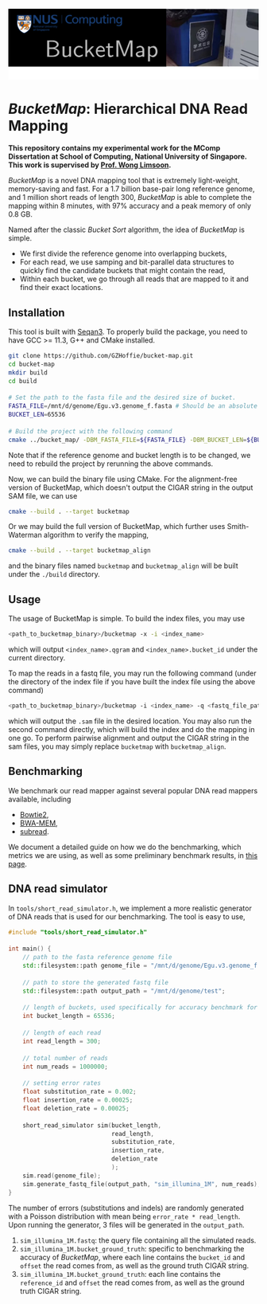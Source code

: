 <p align="center">
  <img src="./bucketmap-logo.png"/>
</p>

# *BucketMap*: Hierarchical DNA Read Mapping

**This repository contains my experimental work for the MComp Dissertation at School of Computing, National University of Singapore. This work is supervised by [Prof. Wong Limsoon](https://www.comp.nus.edu.sg/~wongls/).**

*BucketMap* is a novel DNA mapping tool that is extremely light-weight, memory-saving and fast. For a 1.7 billion base-pair long reference genome, and 1 million short reads of length 300, *BucketMap* is able to complete the mapping within 8 minutes, with 97% accuracy and a peak memory of only 0.8 GB.

Named after the classic *Bucket Sort* algorithm, the idea of *BucketMap* is simple.

- We first divide the reference genome into overlapping buckets,
- For each read, we use samping and bit-parallel data structures to quickly find the candidate buckets that might contain the read,
- Within each bucket, we go through all reads that are mapped to it and find their exact locations.

## Installation

This tool is built with [Seqan3](https://docs.seqan.de/seqan/3-master-user/index.html). To properly build the package, you need to have GCC >= 11.3, G++ and CMake installed.

```bash
git clone https://github.com/GZHoffie/bucket-map.git
cd bucket-map
mkdir build
cd build

# Set the path to the fasta file and the desired size of bucket.
FASTA_FILE=/mnt/d/genome/Egu.v3.genome_f.fasta # Should be an absolute path to the genome file.
BUCKET_LEN=65536

# Build the project with the following command
cmake ../bucket_map/ -DBM_FASTA_FILE=${FASTA_FILE} -DBM_BUCKET_LEN=${BUCKET_LEN}
```
Note that if the reference genome and bucket length is to be changed, we need to rebuild the project by rerunning the above commands.


Now, we can build the binary file using CMake. For the alignment-free version of BucketMap, which doesn't output the CIGAR string in the output SAM file, we can use

```bash
cmake --build . --target bucketmap
```

Or we may build the full version of BucketMap, which further uses Smith-Waterman algorithm to verify the mapping,

```bash
cmake --build . --target bucketmap_align
```

and the binary files named `bucketmap` and `bucketmap_align` will be built under the `./build` directory.

## Usage

The usage of BucketMap is simple. To build the index files, you may use

```bash
<path_to_bucketmap_binary>/bucketmap -x -i <index_name>
```

which will output `<index_name>.qgram` and `<index_name>.bucket_id` under the current directory.

To map the reads in a fastq file, you may run the following command (under the directory of the index file if you have built the index file using the above command)

```bash
<path_to_bucketmap_binary>/bucketmap -i <index_name> -q <fastq_file_path> -o <output_sam_file_path>
```

which will output the `.sam` file in the desired location. You may also run the second command directly, which will build the index and do the mapping in one go. To perform pairwise alignment and output the CIGAR string in the sam files, you may simply replace `bucketmap` with `bucketmap_align`.



## Benchmarking

We benchmark our read mapper against several popular DNA read mappers available, including

- [Bowtie2](https://bowtie-bio.sourceforge.net/bowtie2/manual.shtml), 
- [BWA-MEM](https://bio-bwa.sourceforge.net/), 
- [subread](https://github.com/ShiLab-Bioinformatics/subread).

We document a detailed guide on how we do the benchmarking, which metrics we are using, as well as some preliminary benchmark results, in [this page](./bucket_map/benchmark/README.md).

## DNA read simulator

In `tools/short_read_simulator.h`, we implement a more realistic generator of DNA reads that is used for our benchmarking. The tool is easy to use,

```C++
#include "tools/short_read_simulator.h"

int main() {
    // path to the fasta reference genome file
    std::filesystem::path genome_file = "/mnt/d/genome/Egu.v3.genome_f.fasta";

    // path to store the generated fastq file
    std::filesystem::path output_path = "/mnt/d/genome/test";

    // length of buckets, used specifically for accuracy benchmark for BucketMap
    int bucket_length = 65536;

    // length of each read
    int read_length = 300;

    // total number of reads
    int num_reads = 1000000;

    // setting error rates 
    float substitution_rate = 0.002;
    float insertion_rate = 0.00025;
    float deletion_rate = 0.00025;

    short_read_simulator sim(bucket_length, 
                             read_length, 
                             substitution_rate, 
                             insertion_rate, 
                             deletion_rate
                             );
    sim.read(genome_file);
    sim.generate_fastq_file(output_path, "sim_illumina_1M", num_reads);
}
```

The number of errors (substitutions and indels) are randomly generated with a Poisson distribution with mean being `error_rate * read_length`. Upon running the generator, 3 files will be generated in the `output_path`.

1. `sim_illumina_1M.fastq`: the query file containing all the simulated reads.
2. `sim_illumina_1M.bucket_ground_truth`: specific to benchmarking the accuracy of *BucketMap*, where each line contains the `bucket_id` and `offset` the read comes from, as well as the ground truth CIGAR string.
3. `sim_illumina_1M.bucket_ground_truth`: each line contains the `reference_id` and `offset` the read comes from, as well as the ground truth CIGAR string.